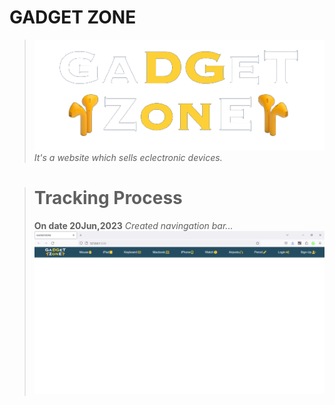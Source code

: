 # GADGET ZONE
> ![Alt text](images/logo.png)
> *It's a website which sells eclectronic devices.*

> # Tracking Process
> **On date 20Jun,2023**
> *Created navingation bar...*
> ![Alt text](how_it_started/25Jun.png)